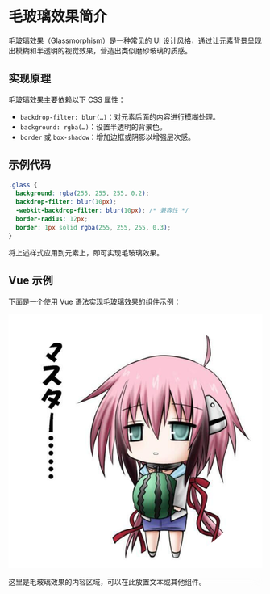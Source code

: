 # 毛玻璃效果简介

毛玻璃效果（Glassmorphism）是一种常见的 UI 设计风格，通过让元素背景呈现出模糊和半透明的视觉效果，营造出类似磨砂玻璃的质感。

## 实现原理

毛玻璃效果主要依赖以下 CSS 属性：

- `backdrop-filter: blur(…)`：对元素后面的内容进行模糊处理。
- `background: rgba(…)`：设置半透明的背景色。
- `border` 或 `box-shadow`：增加边框或阴影以增强层次感。

## 示例代码

```css
.glass {
  background: rgba(255, 255, 255, 0.2);
  backdrop-filter: blur(10px);
  -webkit-backdrop-filter: blur(10px); /* 兼容性 */
  border-radius: 12px;
  border: 1px solid rgba(255, 255, 255, 0.3);
}
```

将上述样式应用到元素上，即可实现毛玻璃效果。

## Vue 示例

下面是一个使用 Vue 语法实现毛玻璃效果的组件示例：
<div class="relative">
  <img class="" src="/images/background.png" alt="背景图片" />
  <div class="absolute w-full h-3/4 top-0 glass flex justify-center items-center p-10">
    <p class="text-center text-lg font-bold text-gray-800">
      这里是毛玻璃效果的内容区域，可以在此放置文本或其他组件。
    </p>
  </div>
</div>

<style scoped>
.glass {
  background: rgba(255, 255, 255, 0.1);
  backdrop-filter: blur(10px);
  -webkit-backdrop-filter: blur(10px);
  border-radius: 12px;
}
</style>
